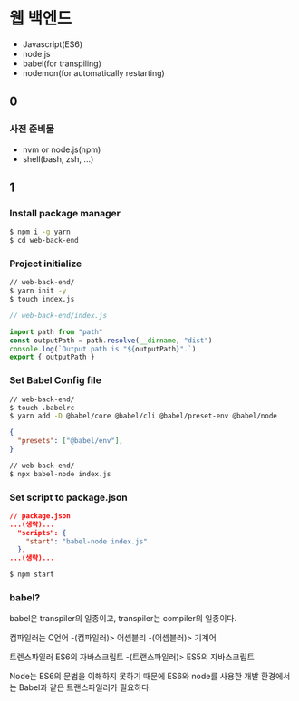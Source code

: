 # 웹 백엔드

- Javascript(ES6)  
- node.js  
- babel(for transpiling)  
- nodemon(for automatically restarting)  

## 0

### 사전 준비물  

- nvm or node.js(npm)  
- shell(bash, zsh, ...)  

## 1

### Install package manager

```bash
$ npm i -g yarn  
$ cd web-back-end  
```

### Project initialize  

```bash
// web-back-end/  
$ yarn init -y  
$ touch index.js  
```

```javascript
// web-back-end/index.js

import path from "path"  
const outputPath = path.resolve(__dirname, "dist")  
console.log(`Output path is "${outputPath}".`)  
export { outputPath }  
```

### Set Babel Config file  

```bash  
// web-back-end/  
$ touch .babelrc  
$ yarn add -D @babel/core @babel/cli @babel/preset-env @babel/node  
```

```json
{  
  "presets": ["@babel/env"],  
}  
```

```bash
// web-back-end/  
$ npx babel-node index.js  
```

### Set script to package.json

```json
// package.json
...(생략)...  
  "scripts": {
    "start": "babel-node index.js"  
  },
...(생략)...  
```

```bash
$ npm start
```

### babel?

babel은 transpiler의 일종이고, transpiler는 compiler의 일종이다. 

컴파일러는 C언어 -(컴파일러)> 어셈블리 -(어셈블러)> 기계어

트렌스파일러 ES6의 자바스크립트 -(트랜스파일러)> ES5의 자바스크립트

Node는 ES6의 문법을 이해하지 못하기 때문에 ES6와 node를 사용한 개발 환경에서는 Babel과 같은 트랜스파일러가 필요하다.